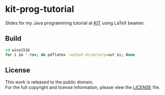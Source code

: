 # kit-prog-tutorial

Slides for my Java programming tutorial at [KIT](https://kit.edu) using LaTeX beamer.

## Build

```bash
cd wise1516
for i in *.tex; do pdflatex -output-directory=out $i; done
```

## License

This work is released to the public domain.  
For the full copyright and license information, please view the [LICENSE](LICENSE) file.
